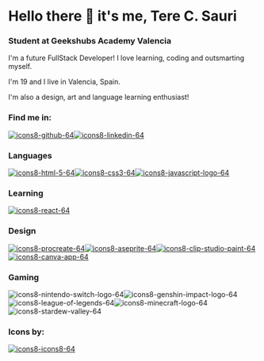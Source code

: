 # Hello there 👋 it's me, Tere C. Sauri

### Student at Geekshubs Academy Valencia

I'm a future FullStack Developer! I love learning, coding and outsmarting myself.

I'm 19 and I live in Valencia, Spain.

I'm also a design, art and language learning enthusiast!

### Find me in:

[![icons8-github-64](https://user-images.githubusercontent.com/95984367/150640292-42b6ec1e-46cb-4548-801b-78384ccc6309.png)](https://github.com/astrakore)[![icons8-linkedin-64](https://user-images.githubusercontent.com/95984367/150640295-0244e640-abe3-4504-ad6b-3d2942ab56c0.png)](https://www.linkedin.com/in/teresa-carrasco-sauri-a91750204/)

### Languages
 
[![icons8-html-5-64](https://user-images.githubusercontent.com/95984367/150639882-34f19a60-ee29-4604-87b8-d90bd4fe5b70.png)](https://developer.mozilla.org/en-US/docs/Glossary/HTML5)[![icons8-css3-64](https://user-images.githubusercontent.com/95984367/150639918-b6fb5eba-bbae-4563-b71b-dcff2092e633.png)](https://developer.mozilla.org/en-US/docs/Web/CSS)[![icons8-javascript-logo-64](https://user-images.githubusercontent.com/95984367/150639929-f1ffa9b2-61cd-4508-9e20-f0ac94f0c86e.png)](https://developer.mozilla.org/en-US/docs/Web/JavaScript)

### Learning

[![icons8-react-64](https://user-images.githubusercontent.com/95984367/150640075-26959881-95e3-4f15-b28b-929d93dfca23.png)](https://es.reactjs.org/)


### Design

[![icons8-procreate-64](https://user-images.githubusercontent.com/95984367/150639971-7d4aa861-60ff-44e9-a816-f30a2c37a3aa.png)](https://procreate.art/)[![icons8-aseprite-64](https://user-images.githubusercontent.com/95984367/150639980-37fe74bc-5fa6-4cbc-921a-11f0db0eb934.png)](https://www.aseprite.org/)[![icons8-clip-studio-paint-64](https://user-images.githubusercontent.com/95984367/150640005-587e7208-b49b-4a20-9154-7a7b3c69531f.png)](https://www.clipstudio.net/es/)[![icons8-canva-app-64](https://user-images.githubusercontent.com/95984367/150640310-7a938bc0-4a06-47b8-a20d-855de8749ee3.png)](https://www.canva.com/)

### Gaming

![icons8-nintendo-switch-logo-64](https://user-images.githubusercontent.com/95984367/150640024-0ce8dc52-652c-419d-85c9-51cc6d53bb29.png)![icons8-genshin-impact-logo-64](https://user-images.githubusercontent.com/95984367/150640034-f3fc603d-3d7a-4ced-8953-982b6a31a35c.png)![icons8-league-of-legends-64](https://user-images.githubusercontent.com/95984367/150640040-9533ef09-0cb0-4884-a6d9-5546e879ad96.png)![icons8-minecraft-logo-64](https://user-images.githubusercontent.com/95984367/150640041-06ed6c54-1377-4fbe-a65d-7f696988fc91.png)![icons8-stardew-valley-64](https://user-images.githubusercontent.com/95984367/150640048-54d15f88-8144-4622-993f-89b90ba479fa.png)

### Icons by:

[![icons8-icons8-64](https://user-images.githubusercontent.com/95984367/150639947-d5752f13-fa86-429b-86f4-766051bb27f5.png)](https://icons8.com/)

<!--
**astrakore/astrakore** is a ✨ _special_ ✨ repository because its `README.md` (this file) appears on your GitHub profile.

Here are some ideas to get you started:

- 🔭 I’m currently working on ...
- 🌱 I’m currently learning ...
- 👯 I’m looking to collaborate on ...
- 🤔 I’m looking for help with ...
- 💬 Ask me about ...
- 📫 How to reach me: ...
- 😄 Pronouns: ...
- ⚡ Fun fact: ...
-->
